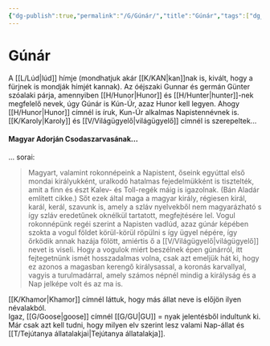 ```yaml
---
{"dg-publish":true,"permalink":"/G/Gúnár/","title":"Gúnár","tags":["dg_uploaded"],"created":"2023-10-23T03:16","updated":"2023-10-23T03:16"}
---
```



# Gúnár

A [[L/Lúd\|lúd]] hímje (mondhatjuk akár [[K/KAN\|kan]]nak is, kivált, hogy a fürjnek is mondják hímjét kannak). Az óéjszaki Gunnar és germán Günter szóalaki párja, amennyiben [[H/Hunor\|Hunor]] és [[H/Hunter\|hunter]]-nek megfelelő nevek, úgy Gúnár is Kún-Úr, azaz Hunor kell legyen. Ahogy [[H/Hunor\|Hunor]] címnél is íruk, Kun-Úr alkalmas Napistennévnek is. [[K/Karoly\|Karoly]] és [[V/Világügyelő\|világügyelő]] címnél is szerepeltek...

#### Magyar Adorján Csodaszarvasának...

... sorai:  
> Magyart, valamint rokonnépeink a Napistent, őseink egyúttal első mondai királyukként, uralkodó hatalmas fejedelmükként is tisztelték, amit a finn és észt Kalev- és Toll-regék máig is igazolnak. (Bán Aladár említett cikke.) Sőt ezek által maga a magyar király, régiesen királ, karál, kerál, szavunk is, amely a szláv nyelvekből nem magyarázható s így szláv eredetűnek oknélkül tartatott, megfejtésére lel. Vogul rokonnépünk regéi szerint a Napisten vadlúd, azaz gúnár képében szokta a vogul földet körül-körül röpülni s így ügyel népére, így őrködik annak hazája fölött, amiértis ő a [[V/Világügyelő\|világügyelő]] nevet is viseli. Hogy a vogulok miért beszélnek épen gúnárról, itt fejtegetnünk ismét hosszadalmas volna, csak azt emeljük hát ki, hogy ez azonos a magasban kerengő királysassal, a koronás karvallyal, vagyis a turulmadárral, amely számos népnél mindig a királyság és a Nap jelképe volt és az ma is.  

[[K/Khamor\|Khamor]] címnél láttuk, hogy más állat neve is előjön ilyen névalakból.  
Igaz, [[G/Goose\|goose]] címnél [[G/GU\|GU]] = nyak jelentésből indultunk ki.  
Már csak azt kell tudni, hogy milyen elv szerint lesz valami Nap-állat és [[T/Tejútanya állatalakjai\|Tejútanya állatalakja]].  